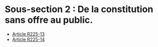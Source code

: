 # Sous-section 2 : De la constitution sans offre au public.

- [Article R225-13](article-r225-13.md)
- [Article R225-14](article-r225-14.md)

